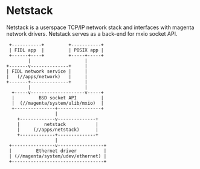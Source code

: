 # Netstack

Netstack is a userspace TCP/IP network stack and interfaces with magenta
network drivers.
Netstack serves as a back-end for mxio socket API.

     +-----------+         +-----------+
     | FIDL app  |         | POSIX app |
     +------+----+         +-----+-----+
            |                    |
    +-------v--------------+     |
    | FIDL network service |     |
    |   (//apps/network)   |     |
    +-------+--------------+     |
            |                    |
      +-----v--------------------v-----+
      |         BSD socket API         |
      |  (//magenta/system/ulib/mxio)  |
      +---------------+----------------+
                      |
        +-------------v--------------+
        |         netstack           |
        |     (//apps/netstack)      |
        +-------------+--------------+
                      |
     +----------------v-----------------+
     |         Ethernet driver          |
     | (//magenta/system/udev/ethernet) |
     +----------------------------------+
